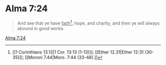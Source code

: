 # Alma 7:24

> And see that ye have <u>faith</u>[^a], hope, and charity, and then ye will always abound in good works.

[Alma 7:24](https://www.churchofjesuschrist.org/study/scriptures/bofm/alma/7?lang=eng&id=p24#p24)


[^a]: [[1 Corinthians 13.13|1 Cor. 13:13 (1-13)]]; [[Ether 12.31|Ether 12:31 (30-35)]]; [[Moroni 7.44|Moro. 7:44 (33-48).]]
